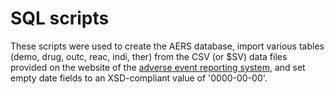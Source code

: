 # SQL scripts

These scripts were used to create the AERS database, import various tables (demo, drug, outc, reac, indi, ther) from the CSV (or $SV) data files provided on the website of the [adverse event reporting system](http://www.fda.gov/Drugs/GuidanceComplianceRegulatoryInformation/Surveillance/AdverseDrugEffects/ucm082193.htm), and set empty date fields to an XSD-compliant value of '0000-00-00'.

